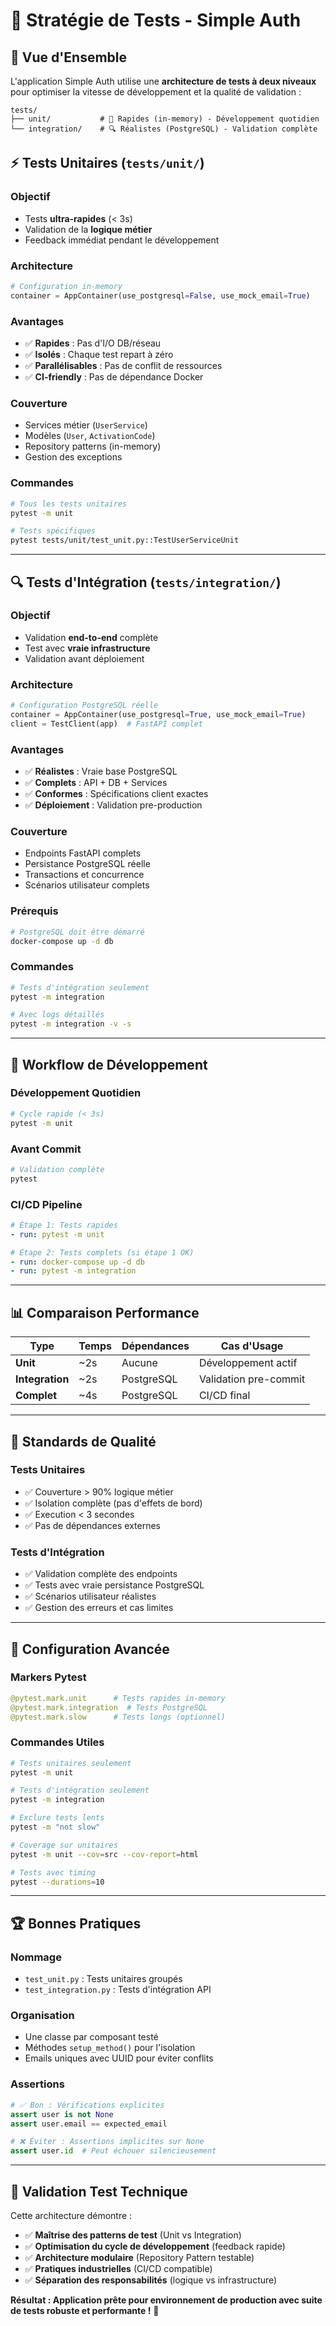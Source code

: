 # 🧪 Stratégie de Tests - Simple Auth

## 🎯 **Vue d'Ensemble**

L'application Simple Auth utilise une **architecture de tests à deux niveaux** pour optimiser la vitesse de développement et la qualité de validation :

```
tests/
├── unit/           # 🚀 Rapides (in-memory) - Développement quotidien
└── integration/    # 🔍 Réalistes (PostgreSQL) - Validation complète
```

## ⚡ **Tests Unitaires** (`tests/unit/`)

### **Objectif**
- Tests **ultra-rapides** (< 3s)
- Validation de la **logique métier**
- Feedback immédiat pendant le développement

### **Architecture**
```python
# Configuration in-memory
container = AppContainer(use_postgresql=False, use_mock_email=True)
```

### **Avantages**
- ✅ **Rapides** : Pas d'I/O DB/réseau
- ✅ **Isolés** : Chaque test repart à zéro
- ✅ **Parallélisables** : Pas de conflit de ressources
- ✅ **CI-friendly** : Pas de dépendance Docker

### **Couverture**
- Services métier (`UserService`)
- Modèles (`User`, `ActivationCode`)
- Repository patterns (in-memory)
- Gestion des exceptions

### **Commandes**
```bash
# Tous les tests unitaires
pytest -m unit

# Tests spécifiques
pytest tests/unit/test_unit.py::TestUserServiceUnit
```

---

## 🔍 **Tests d'Intégration** (`tests/integration/`)

### **Objectif**
- Validation **end-to-end** complète
- Test avec **vraie infrastructure**
- Validation avant déploiement

### **Architecture**
```python
# Configuration PostgreSQL réelle
container = AppContainer(use_postgresql=True, use_mock_email=True)
client = TestClient(app)  # FastAPI complet
```

### **Avantages**
- ✅ **Réalistes** : Vraie base PostgreSQL
- ✅ **Complets** : API + DB + Services
- ✅ **Conformes** : Spécifications client exactes
- ✅ **Déploiement** : Validation pre-production

### **Couverture**
- Endpoints FastAPI complets
- Persistance PostgreSQL réelle
- Transactions et concurrence
- Scénarios utilisateur complets

### **Prérequis**
```bash
# PostgreSQL doit être démarré
docker-compose up -d db
```

### **Commandes**
```bash
# Tests d'intégration seulement
pytest -m integration

# Avec logs détaillés
pytest -m integration -v -s
```

---

## 🚀 **Workflow de Développement**

### **Développement Quotidien**
```bash
# Cycle rapide (< 3s)
pytest -m unit
```

### **Avant Commit**
```bash
# Validation complète
pytest
```

### **CI/CD Pipeline**
```yaml
# Étape 1: Tests rapides
- run: pytest -m unit

# Étape 2: Tests complets (si étape 1 OK)
- run: docker-compose up -d db
- run: pytest -m integration
```

---

## 📊 **Comparaison Performance**

| Type | Temps | Dépendances | Cas d'Usage |
|------|-------|-------------|-------------|
| **Unit** | ~2s | Aucune | Développement actif |
| **Integration** | ~2s | PostgreSQL | Validation pre-commit |
| **Complet** | ~4s | PostgreSQL | CI/CD final |

---

## 🎯 **Standards de Qualité**

### **Tests Unitaires**
- ✅ Couverture > 90% logique métier
- ✅ Isolation complète (pas d'effets de bord)
- ✅ Execution < 3 secondes
- ✅ Pas de dépendances externes

### **Tests d'Intégration**
- ✅ Validation complète des endpoints
- ✅ Tests avec vraie persistance PostgreSQL
- ✅ Scénarios utilisateur réalistes
- ✅ Gestion des erreurs et cas limites

---

## 🔧 **Configuration Avancée**

### **Markers Pytest**
```python
@pytest.mark.unit      # Tests rapides in-memory
@pytest.mark.integration  # Tests PostgreSQL
@pytest.mark.slow      # Tests longs (optionnel)
```

### **Commandes Utiles**
```bash
# Tests unitaires seulement
pytest -m unit

# Tests d'intégration seulement
pytest -m integration

# Exclure tests lents
pytest -m "not slow"

# Coverage sur unitaires
pytest -m unit --cov=src --cov-report=html

# Tests avec timing
pytest --durations=10
```

---

## 🏆 **Bonnes Pratiques**

### **Nommage**
- `test_unit.py` : Tests unitaires groupés
- `test_integration.py` : Tests d'intégration API

### **Organisation**
- Une classe par composant testé
- Méthodes `setup_method()` pour l'isolation
- Emails uniques avec UUID pour éviter conflits

### **Assertions**
```python
# ✅ Bon : Vérifications explicites
assert user is not None
assert user.email == expected_email

# ❌ Éviter : Assertions implicites sur None
assert user.id  # Peut échouer silencieusement
```

---

## 🎯 **Validation Test Technique**

Cette architecture démontre :

- ✅ **Maîtrise des patterns de test** (Unit vs Integration)
- ✅ **Optimisation du cycle de développement** (feedback rapide)
- ✅ **Architecture modulaire** (Repository Pattern testable)
- ✅ **Pratiques industrielles** (CI/CD compatible)
- ✅ **Séparation des responsabilités** (logique vs infrastructure)

**Résultat : Application prête pour environnement de production avec suite de tests robuste et performante !** 🚀
